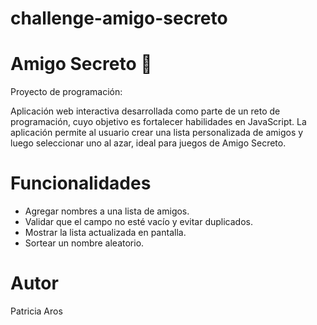 # challenge-amigo-secreto 
# Amigo Secreto 🎁
Proyecto de programación:

Aplicación web interactiva desarrollada como parte de un reto de programación, cuyo objetivo es fortalecer habilidades en JavaScript. La aplicación permite al usuario crear una lista personalizada de amigos y luego seleccionar uno al azar, ideal para juegos de Amigo Secreto.


# Funcionalidades
- Agregar nombres a una lista de amigos.
- Validar que el campo no esté vacío y evitar duplicados.
- Mostrar la lista actualizada en pantalla.
- Sortear un nombre aleatorio.

# Autor
Patricia Aros
